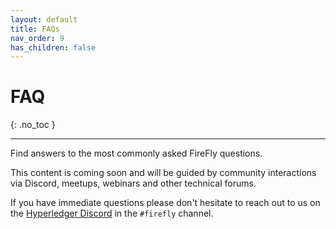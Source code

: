 ```yaml
---
layout: default
title: FAQs
nav_order: 9
has_children: false
---
```


# FAQ
{: .no_toc }

---

Find answers to the most commonly asked FireFly questions.

This content is coming soon and will be guided by community interactions via Discord, meetups, webinars and other technical forums.

If you have immediate questions please don't hesitate to reach out to us on the [Hyperledger Discord](https://discord.gg/hyperledger) in the `#firefly` channel.
